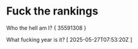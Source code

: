 # Fuck the rankings

Who the hell am I?
{ 35591308 }

What fucking year is it?
[ 2025-05-27T07:53:20Z ]
